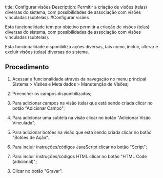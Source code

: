 title: Configurar visões
Description: Permitir a criação de visões (telas) diversas do sistema, com possibilidades de associação com visões vinculadas (subtelas).
#Configurar visões

Esta funcionalidade tem por objetivo permitir a criação de visões (telas)
diversas do sistema, com possibilidades de associação com visões vinculadas
(subtelas).

Esta funcionalidade disponibiliza ações diversas, tais como, incluir, alterar e
excluir visões (telas) diversas do sistema.

Procedimento
----------------

1.  Acessar a funcionalidade através da navegação no menu principal Sistema \>
    Visões e Meta dados \> Manutenção de Visões;

2.  Preencher os campos disponibilizados;

3.  Para adicionar campos na visão (tela) que está sendo criada clicar no botão
    "Adicionar Campo";

4.  Para adicionar uma subtela na visão clicar no botão "Adicionar Visão
    Vinculada";

5.  Para adicionar botões na visão que está sendo criada clicar no botão "Botões
    de Ação".

6.  Para incluir instruções/códigos JavaScript clicar no botão "Script";

7.  Para incluir instruções/códigos HTML clicar no botão "HTML Code
    (adicional)";

8.  Clicar no botão "Gravar".


<!-- !!! tip "About"

    <b>Product/Version:</b> CITSmart | 9.00 &nbsp;&nbsp;
    <b>Updated:</b>01/18/2021 – Anna Martins

